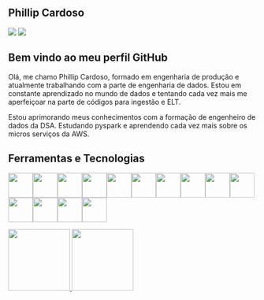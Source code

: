 ## Phillip Cardoso

<div>
<a href="https://www.instagram.com/phillipscardoso/" target="_blank"><img src="https://img.shields.io/badge/-Instagram-%23E4405F?style=for-the-badge&logo=instagram&logoColor=white" target="_blank"></a>
<a href="https://www.linkedin.com/in/phillip-cardoso-41ab25157/" target="_blank"><img src="https://img.shields.io/badge/-LinkedIn-%230077B5?style=for-the-badge&logo=linkedin&logoColor=white" target="_blank"></a>   
</div>

## Bem vindo ao meu perfil GitHub
Olá, me chamo Phillip Cardoso, formado em engenharia de produção e atualmente trabalhando com a parte de engenharia de dados. Estou em constante aprendizado
no mundo de dados e tentando cada vez mais me aperfeiçoar na parte de códigos para ingestão e ELT.

Estou aprimorando meus conhecimentos com a formação de engenheiro de dados da DSA. Estudando pyspark e aprendendo cada vez mais sobre os micros serviços da AWS.

## Ferramentas e Tecnologias

<img src="https://cdn.jsdelivr.net/gh/devicons/devicon/icons/amazonwebservices/amazonwebservices-original-wordmark.svg" width="50" height="50"/><img src="https://cdn.jsdelivr.net/gh/devicons/devicon/icons/docker/docker-original-wordmark.svg" width="50" height="50"/><img src="https://cdn.jsdelivr.net/gh/devicons/devicon/icons/git/git-original.svg" width="50" height="50"/><img src="https://cdn.jsdelivr.net/gh/devicons/devicon/icons/googlecloud/googlecloud-original.svg" width="50" height="50"/><img src="https://cdn.jsdelivr.net/gh/devicons/devicon/icons/jira/jira-original.svg" width="50" height="50"/><img src="https://cdn.jsdelivr.net/gh/devicons/devicon/icons/jupyter/jupyter-original-wordmark.svg" width="50" height="50"/><img src="https://cdn.jsdelivr.net/gh/devicons/devicon/icons/kaggle/kaggle-original-wordmark.svg" width="50" height="50"/><img src="https://cdn.jsdelivr.net/gh/devicons/devicon/icons/mongodb/mongodb-original-wordmark.svg" width="50" height="50"/><img src="https://cdn.jsdelivr.net/gh/devicons/devicon/icons/mysql/mysql-original-wordmark.svg" width="50" height="50"/><img src="https://cdn.jsdelivr.net/gh/devicons/devicon/icons/pandas/pandas-original-wordmark.svg" width="50" height="50"/><img src="https://cdn.jsdelivr.net/gh/devicons/devicon/icons/postgresql/postgresql-original-wordmark.svg" width="50" height="50"/><img src="https://cdn.jsdelivr.net/gh/devicons/devicon/icons/python/python-original-wordmark.svg" width="50" height="50"/><img src="https://cdn.jsdelivr.net/gh/devicons/devicon/icons/selenium/selenium-original.svg" width="50" height="50"/><img src="https://cdn.jsdelivr.net/gh/devicons/devicon/icons/vscode/vscode-original-wordmark.svg" width="50" height="50"/>

<div>
<a href="https://github.com/seu-usuário-aqui">
<img height="125em" src="https://github-readme-stats.vercel.app/api/top-langs/?username=Phil-Cardoso&layout=compact&langs_count=7&theme=dracula"/>
<img height="125em" src="https://github-readme-stats.vercel.app/api?username=Phil-Cardoso&show_icons=true&theme=dracula&include_all_commits=true&count_private=true"/>
</div>
